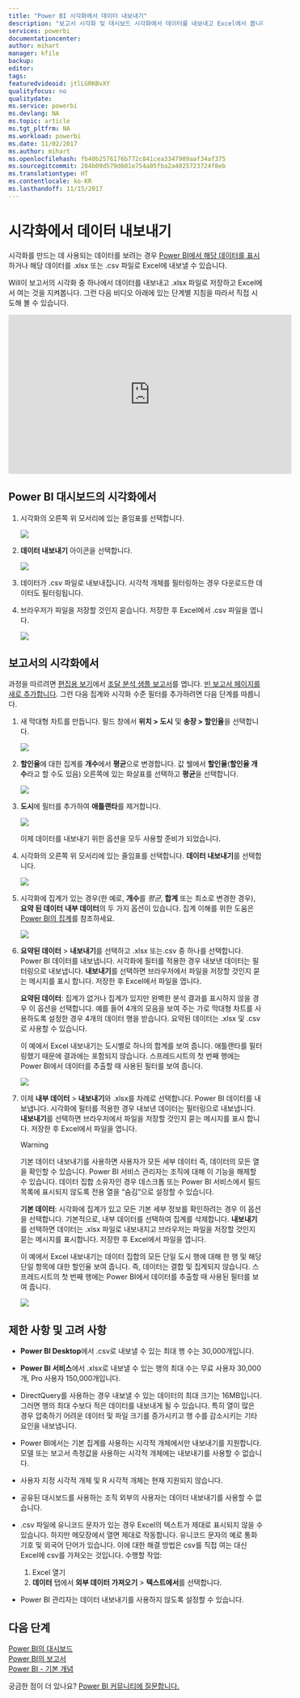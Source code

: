 ```yaml
---
title: "Power BI 시각화에서 데이터 내보내기"
description: "보고서 시각화 및 대시보드 시각화에서 데이터를 내보내고 Excel에서 봅니다."
services: powerbi
documentationcenter: 
author: mihart
manager: kfile
backup: 
editor: 
tags: 
featuredvideoid: jtlLGRKBvXY
qualityfocus: no
qualitydate: 
ms.service: powerbi
ms.devlang: NA
ms.topic: article
ms.tgt_pltfrm: NA
ms.workload: powerbi
ms.date: 11/02/2017
ms.author: mihart
ms.openlocfilehash: fb40b2576176b772c841cea3347909aaf34af375
ms.sourcegitcommit: 284b09d579d601e754a05fba2a4025723724f8eb
ms.translationtype: HT
ms.contentlocale: ko-KR
ms.lasthandoff: 11/15/2017
---
```

# <a name="export-data-from-visualizations"></a>시각화에서 데이터 내보내기
시각화를 만드는 데 사용되는 데이터를 보려는 경우 [Power BI에서 해당 데이터를 표시](service-reports-show-data.md)하거나 해당 데이터를 .xlsx 또는 .csv 파일로 Excel에 내보낼 수 있습니다.   

Will이 보고서의 시각화 중 하나에서 데이터를 내보내고 .xlsx 파일로 저장하고 Excel에서 여는 것을 지켜봅니다. 그런 다음 비디오 아래에 있는 단계별 지침을 따라서 직접 시도해 볼 수 있습니다.

<iframe width="560" height="315" src="https://www.youtube.com/embed/KjheMTGjDXw" frameborder="0" allowfullscreen></iframe>

## <a name="from-a-visualization-on-a-power-bi-dashboard"></a>Power BI 대시보드의 시각화에서
1. 시각화의 오른쪽 위 모서리에 있는 줄임표를 선택합니다.
   
    ![](media/power-bi-visualization-export-data/pbi-export-tile3.png)
2. **데이터 내보내기** 아이콘을 선택합니다.
   
    ![](media/power-bi-visualization-export-data/pbi_export_dash.png)
3. 데이터가 .csv 파일로 내보내집니다. 시각적 개체를 필터링하는 경우 다운로드한 데이터도 필터링됩니다.
4. 브라우저가 파일을 저장할 것인지 묻습니다.  저장한 후 Excel에서 .csv 파일을 엽니다.
   
    ![](media/power-bi-visualization-export-data/pbi-export-to-excel.png)

## <a name="from-a-visualization-in-a-report"></a>보고서의 시각화에서
과정을 따르려면 [편집용 보기](service-reading-view-and-editing-view.md)에서 [조달 분석 샘플 보고서](sample-procurement.md)를 엽니다. [빈 보고서 페이지를 새로 추가합니다](power-bi-report-add-page.md). 그런 다음 집계와 시각화 수준 필터를 추가하려면 다음 단계를 따릅니다.

1. 새 막대형 차트를 만듭니다.  필드 창에서 **위치 > 도시** 및 **송장 > 할인율**을 선택합니다.   
   
    ![](media/power-bi-visualization-export-data/power-bi-export-data3.png)
2. **할인율**에 대한 집계를 **개수**에서 **평균**으로 변경합니다. 값 웰에서 **할인율**(**할인율 개수**라고 할 수도 있음) 오른쪽에 있는 화살표를 선택하고 **평균**을 선택합니다.
   
    ![](media/power-bi-visualization-export-data/power-bi-export-data6.png)
3. **도시**에 필터를 추가하여 **애틀랜타**를 제거합니다.
   
   ![](media/power-bi-visualization-export-data/power-bi-export-data4.png)
   
   이제 데이터를 내보내기 위한 옵션을 모두 사용할 준비가 되었습니다.
4. 시각화의 오른쪽 위 모서리에 있는 줄임표를 선택합니다. **데이터 내보내기**를 선택합니다.
   
   ![](media/power-bi-visualization-export-data/power-bi-export-data2.png)
5. 시각화에 집계가 있는 경우(한 예로, **개수**를 *평균*, **합계** 또는 최소로 변경한 경우), **요약 된 데이터** **내부 데이터**의 두 가지 옵션이 있습니다. 집계 이해를 위한 도움은 [Power BI의 집계](service-aggregates.md)를 참조하세요.
   
    ![](media/power-bi-visualization-export-data/power-bi-export-data5.png)
6. **요약된 데이터** > **내보내기**를 선택하고 .xlsx 또는.csv 중 하나를 선택합니다. Power BI 데이터를 내보냅니다.  시각화에 필터를 적용한 경우 내보낸 데이터는 필터링으로 내보냅니다. **내보내기**를 선택하면 브라우저에서 파일을 저장할 것인지 묻는 메시지를 표시 합니다. 저장한 후 Excel에서 파일을 엽니다.
   
   **요약된 데이터**: 집계가 없거나 집계가 있지만 완벽한 분석 결과를 표시하지 않을 경우 이 옵션을 선택합니다. 예를 들어 4개의 모음을 보여 주는 가로 막대형 차트를 사용하도록 설정한 경우 4개의 데이터 행을 받습니다. 요약된 데이터는 .xlsx 및 .csv로 사용할 수 있습니다.
   
   이 예에서 Excel 내보내기는 도시별로 하나의 합계를 보여 줍니다. 애틀랜타를 필터링했기 때문에 결과에는 포함되지 않습니다.  스프레드시트의 첫 번째 행에는 Power BI에서 데이터를 추출할 때 사용된 필터를 보여 줍니다.
   
   ![](media/power-bi-visualization-export-data/power-bi-export-data7.png)
7. 이제 **내부 데이터** > **내보내기**와 .xlsx를 차례로 선택합니다. Power BI 데이터를 내보냅니다. 시각화에 필터를 적용한 경우 내보낸 데이터는 필터링으로 내보냅니다. **내보내기**를 선택하면 브라우저에서 파일을 저장할 것인지 묻는 메시지를 표시 합니다. 저장한 후 Excel에서 파일을 엽니다.
   
   >[!WARNING]
   >기본 데이터 내보내기를 사용하면 사용자가 모든 세부 데이터 즉, 데이터의 모든 열을 확인할 수 있습니다. Power BI 서비스 관리자는 조직에 대해 이 기능을 해제할 수 있습니다. 데이터 집합 소유자인 경우 데스크톱 또는 Power BI 서비스에서 필드 목록에 표시되지 않도록 전용 열을 “숨김”으로 설정할 수 있습니다.
   > 
   > 
   
   **기본 데이터**: 시각화에 집계가 있고 모든 기본 세부 정보를 확인하려는 경우 이 옵션을 선택합니다. 기본적으로, 내부 데이터를 선택하여 집계를 삭제합니다. **내보내기**를 선택하면 데이터는 .xlsx 파일로 내보내지고 브라우저는 파일을 저장할 것인지 묻는 메시지를 표시합니다. 저장한 후 Excel에서 파일을 엽니다.
   
   이 예에서 Excel 내보내기는 데이터 집합의 모든 단일 도시 행에 대해 한 행 및 해당 단일 항목에 대한 할인율 보여 줍니다. 즉, 데이터는 결합 및 집계되지 않습니다. 스프레드시트의 첫 번째 행에는 Power BI에서 데이터를 추출할 때 사용된 필터를 보여 줍니다.  
   
   ![](media/power-bi-visualization-export-data/power-bi-export-data8.png)

## <a name="limitations-and-considerations"></a>제한 사항 및 고려 사항
* **Power BI Desktop**에서 .csv로 내보낼 수 있는 최대 행 수는 30,000개입니다.
* **Power BI 서비스**에서 .xlsx로 내보낼 수 있는 행의 최대 수는 무료 사용자 30,000개, Pro 사용자 150,000개입니다.
* DirectQuery를 사용하는 경우 내보낼 수 있는 데이터의 최대 크기는 16MB입니다. 그러면 행의 최대 수보다 적은 데이터를 내보내게 될 수 있습니다. 특히 열이 많은 경우 압축하기 어려운 데이터 및 파일 크기를 증가시키고 행 수를 감소시키는 기타 요인을 내보냅니다.
* Power BI에서는 기본 집계를 사용하는 시각적 개체에서만 내보내기를 지원합니다. 모델 또는 보고서 측정값을 사용하는 시각적 개체에는 내보내기를 사용할 수 없습니다.
* 사용자 지정 시각적 개체 및 R 시각적 개체는 현재 지원되지 않습니다.
* 공유된 대시보드를 사용하는 조직 외부의 사용자는 데이터 내보내기를 사용할 수 없습니다. 
* .csv 파일에 유니코드 문자가 있는 경우 Excel의 텍스트가 제대로 표시되지 않을 수 있습니다. 하지만 메모장에서 열면 제대로 작동합니다. 유니코드 문자의 예로 통화 기호 및 외국어 단어가 있습니다. 이에 대한 해결 방법은 csv를 직접 여는 대신 Excel에 csv를 가져오는 것입니다. 수행할 작업:
  
  1. Excel 열기
  2. **데이터** 탭에서 **외부 데이터 가져오기** > **텍스트에서**를 선택합니다.
* Power BI 관리자는 데이터 내보내기를 사용하지 않도록 설정할 수 있습니다.

## <a name="next-steps"></a>다음 단계
[Power BI의 대시보드](service-dashboards.md)  
[Power BI의 보고서](service-reports.md)  
[Power BI - 기본 개념](service-basic-concepts.md)

궁금한 점이 더 있나요? [Power BI 커뮤니티에 질문합니다.](http://community.powerbi.com/)

